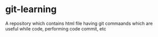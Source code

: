 # git-learning
A repository which contains html file having git commaands which are useful while code, performing code commit, etc
